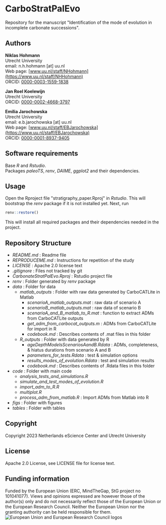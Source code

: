 # CarboStratPalEvo

Repository for the manuscript "Identification of the mode of evolution in incomplete carbonate successions".

## Authors

__Niklas Hohmann__  
Utrecht University  
email: n.h.hohmann [at] uu.nl  
Web page: [www.uu.nl/staff/NHohmann](https://www.uu.nl/staff/NHHohmann)  
ORCID: [0000-0003-1559-1838](https://orcid.org/0000-0003-1559-1838)

__Jan Roel Koelewijn__  
Utrecht University  
ORCID: [0000-0002-4668-3797](https://orcid.org/0000-0002-4668-3797)

__Emilia Jarochowska__  
Utrecht University  
email: e.b.jarochowska [at] uu.nl  
Web page: [www.uu.nl/staff/EBJarochowska](https://www.uu.nl/staff/EBJarochowska)  
ORCID: [0000-0001-8937-9405](https://orcid.org/0000-0001-8937-9405)

## Software requirements

Base _R_ and _Rstudio_.  
Packages _paleoTS_, _renv_, _DAIME_, _ggplot2_ and their dependencies.

## Usage

Open the Rproject file "stratigraphy_paper.Rproj" in _Rstudio_. This will bootstrap the _renv_ package if it is not installed yet. Next, run

``` R
renv::restore()
```

This will install all required packages and their dependencies needed in the project.

## Repository Structure

* _README.md_ : Readme file
* _REPRODUCEME.md_ : Instructions for repetition of the study
* _LICENSE_ : Apache 2.0 license text
* _.gitignore_ : Files not tracked by git
* _CarbonateStratPalEvo.Rproj_ : Rstudio project file
* _renv_ : Folder generated by _renv_ package
* _data_ : Folder for data
  * _matlab_outputs_ : Folder with raw data generated by CarboCATLite in Matlab
    * _scenarioA_matlab_outputs.mat_ : raw data of scenario A
    * _scenarioB_matlab_outputs.mat_ : raw data of scenario B
    * _scenarioA_and_B_matlab_to_R.mat_ : function to extract ADMs from CarboCATLite outputs
    * _get_adm_from_carbocat_outputs.m_ : ADMs from CarboCATLite for import in R
    * _codebook.md_ : Describes contents of .mat files in this folder
  * _R_outputs_ : Folder with data generated by R
    * _ageDepthModelsScenariosAandB.Rdata_ : ADMs, completeness, & hiatus durations from scenario A and B
    * _parameters_for_tests.Rdata_ : test & simulation options
    * _results_modes_of_evolution.Rdata_ : test and simulation results
    * _codebook.md_ : Describes contents of .Rdata files in this folder
* _code_ : Folder with main code
  * _analysis_tests_and_simulations.R_
  * _simulate_and_test_modes_of_evolution.R_
  * _import_adm_to_R.R_
  * _multiplot.R_
  * _process_adm_from_matlab.R_ : Import ADMs from Matlab into R
* _figs_ : Folder with figures
* _tables_ : Folder with tables

## Copyright

Copyright 2023 Netherlands eScience Center and Utrecht University

## License

Apache 2.0 License, see LICENSE file for license text.

## Funding information

Funded by the European Union (ERC, MindTheGap, StG project no 101041077). Views and opinions expressed are however those of the author(s) only and do not necessarily reflect those of the European Union or the European Research Council. Neither the European Union nor the granting authority can be held responsible for them.
![European Union and European Research Council logos](https://erc.europa.eu/sites/default/files/2023-06/LOGO_ERC-FLAG_FP.png)
